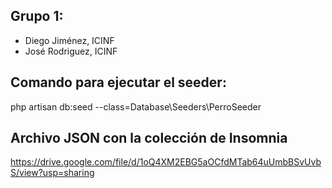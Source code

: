 ## Grupo 1:

* Diego Jiménez, ICINF
* José Rodriguez, ICINF

## Comando para ejecutar el seeder:
php artisan db:seed --class=Database\\Seeders\\PerroSeeder

## Archivo JSON con la colección de Insomnia
https://drive.google.com/file/d/1oQ4XM2EBG5aOCfdMTab64uUmbBSvUvbS/view?usp=sharing
